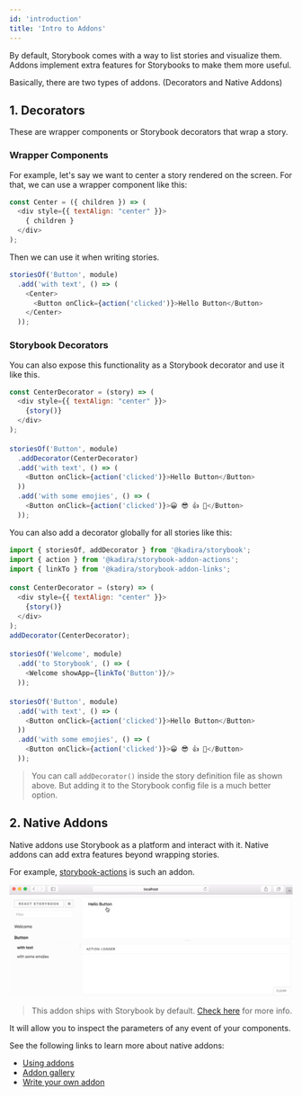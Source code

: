 ```yaml
---
id: 'introduction'
title: 'Intro to Addons'
---
```


By default, Storybook comes with a way to list stories and visualize them. Addons implement extra features for Storybooks to make them more useful.

Basically, there are two types of addons. (Decorators and Native Addons)

## 1. Decorators

These are wrapper components or Storybook decorators that wrap a story.

### Wrapper Components

For example, let's say we want to center a story rendered on the screen. For that, we can use a wrapper component like this:

~~~js
const Center = ({ children }) => (
  <div style={{ textAlign: "center" }}>
    { children }
  </div>
);
~~~

Then we can use it when writing stories.

~~~js
storiesOf('Button', module)
  .add('with text', () => (
    <Center>
      <Button onClick={action('clicked')}>Hello Button</Button>
    </Center>
  ));
~~~

### Storybook Decorators

You can also expose this functionality as a Storybook decorator and use it like this.

~~~js
const CenterDecorator = (story) => (
  <div style={{ textAlign: "center" }}>
    {story()}
  </div>
);

storiesOf('Button', module)
  .addDecorator(CenterDecorator)
  .add('with text', () => (
    <Button onClick={action('clicked')}>Hello Button</Button>
  ))
  .add('with some emojies', () => (
    <Button onClick={action('clicked')}>😀 😎 👍 💯</Button>
  ));
~~~

You can also add a decorator globally for all stories like this:

~~~js
import { storiesOf, addDecorator } from '@kadira/storybook';
import { action } from '@kadira/storybook-addon-actions';
import { linkTo } from '@kadira/storybook-addon-links';

const CenterDecorator = (story) => (
  <div style={{ textAlign: "center" }}>
    {story()}
  </div>
);
addDecorator(CenterDecorator);

storiesOf('Welcome', module)
  .add('to Storybook', () => (
    <Welcome showApp={linkTo('Button')}/>
  ));

storiesOf('Button', module)
  .add('with text', () => (
    <Button onClick={action('clicked')}>Hello Button</Button>
  ))
  .add('with some emojies', () => (
    <Button onClick={action('clicked')}>😀 😎 👍 💯</Button>
  ));
~~~

> You can call `addDecorator()` inside the story definition file as shown above. But adding it to the Storybook config file is a much better option.

## 2. Native Addons

Native addons use Storybook as a platform and interact with it. Native addons can add extra features beyond wrapping stories.

For example, [storybook-actions](https://github.com/storybooks/storybook/tree/master/packages/addon-actions) is such an addon.

![Demo of Storybook Addon Actions](../static/addon-actions-demo.gif)

> This addon ships with Storybook by default. [Check here](https://github.com/storybooks/storybook/tree/master/packages/addon-actions) for more info.

It will allow you to inspect the parameters of any event of your components.

See the following links to learn more about native addons:

* [Using addons](/docs/react-storybook/addons/using-addons)
* [Addon gallery](/docs/react-storybook/addons/addon-gallery)
* [Write your own addon](/docs/react-storybook/addons/writing-addons)
